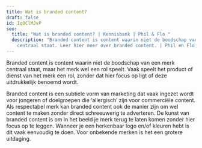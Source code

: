 ```yaml
---
title: Wat is branded content?
draft: false
id: IqOClMJvP
seo:
  title: "Wat is branded content? | Kennisbank | Phil & Flo "
  description: "Branded content is content waarin niet de boodschap van een merk
    centraal staat. Leer hier meer over branded content. | Phil en Flo "
---
```

Branded content is content waarin niet de boodschap van een merk centraal staat, maar het merk wel een rol speelt. Vaak speelt het product of dienst van het merk een rol, zonder dat hier focus op ligt of deze uitdrukkelijk benoemd wordt.

Branded content is een subtiele vorm van marketing dat vaak ingezet wordt voor jongeren of doelgroepen die ‘allergisch’ zijn voor commerciële content. Als respectabel merk kan branded content ook de manier zijn om wel content te maken zonder direct schreeuwerig te adverteren. De kunst van branded content is om in het beeld je merk terug te laten komen zonder hier focus op te leggen. Wanneer je een herkenbaar logo en/of kleuren hebt is dit vaak eenvoudig te doen. Voor onbekende merken is het een grotere uitdaging.